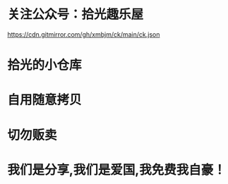 # 关注公众号：拾光趣乐屋
https://cdn.gitmirror.com/gh/xmbjm/ck/main/ck.json

# 拾光的小仓库
# 自用随意拷贝
# 切勿贩卖
# 我们是分享,我们是爱国,我免费我自豪！
